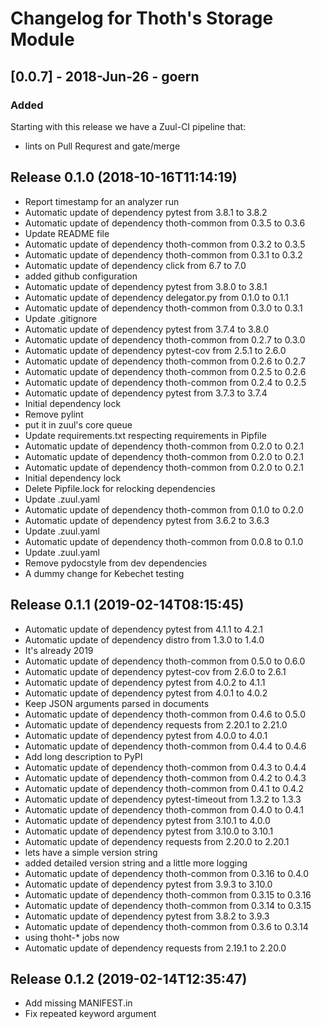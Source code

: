 # Changelog for Thoth's Storage Module

## [0.0.7] - 2018-Jun-26 - goern

### Added

Starting with this release we have a Zuul-CI pipeline that:

* lints on Pull Requrest and gate/merge

## Release 0.1.0 (2018-10-16T11:14:19)
* Report timestamp for an analyzer run
* Automatic update of dependency pytest from 3.8.1 to 3.8.2
* Automatic update of dependency thoth-common from 0.3.5 to 0.3.6
* Update README file
* Automatic update of dependency thoth-common from 0.3.2 to 0.3.5
* Automatic update of dependency thoth-common from 0.3.1 to 0.3.2
* Automatic update of dependency click from 6.7 to 7.0
* added github configuration
* Automatic update of dependency pytest from 3.8.0 to 3.8.1
* Automatic update of dependency delegator.py from 0.1.0 to 0.1.1
* Automatic update of dependency thoth-common from 0.3.0 to 0.3.1
* Update .gitignore
* Automatic update of dependency pytest from 3.7.4 to 3.8.0
* Automatic update of dependency thoth-common from 0.2.7 to 0.3.0
* Automatic update of dependency pytest-cov from 2.5.1 to 2.6.0
* Automatic update of dependency thoth-common from 0.2.6 to 0.2.7
* Automatic update of dependency thoth-common from 0.2.5 to 0.2.6
* Automatic update of dependency thoth-common from 0.2.4 to 0.2.5
* Automatic update of dependency pytest from 3.7.3 to 3.7.4
* Initial dependency lock
* Remove pylint
* put it in zuul's core queue
* Update requirements.txt respecting requirements in Pipfile
* Automatic update of dependency thoth-common from 0.2.0 to 0.2.1
* Automatic update of dependency thoth-common from 0.2.0 to 0.2.1
* Automatic update of dependency thoth-common from 0.2.0 to 0.2.1
* Initial dependency lock
* Delete Pipfile.lock for relocking dependencies
* Update .zuul.yaml
* Automatic update of dependency thoth-common from 0.1.0 to 0.2.0
* Automatic update of dependency pytest from 3.6.2 to 3.6.3
* Update .zuul.yaml
* Automatic update of dependency thoth-common from 0.0.8 to 0.1.0
* Update .zuul.yaml
* Remove pydocstyle from dev dependencies
* A dummy change for Kebechet testing

## Release 0.1.1 (2019-02-14T08:15:45)
* Automatic update of dependency pytest from 4.1.1 to 4.2.1
* Automatic update of dependency distro from 1.3.0 to 1.4.0
* It's already 2019
* Automatic update of dependency thoth-common from 0.5.0 to 0.6.0
* Automatic update of dependency pytest-cov from 2.6.0 to 2.6.1
* Automatic update of dependency pytest from 4.0.2 to 4.1.1
* Automatic update of dependency pytest from 4.0.1 to 4.0.2
* Keep JSON arguments parsed in documents
* Automatic update of dependency thoth-common from 0.4.6 to 0.5.0
* Automatic update of dependency requests from 2.20.1 to 2.21.0
* Automatic update of dependency pytest from 4.0.0 to 4.0.1
* Automatic update of dependency thoth-common from 0.4.4 to 0.4.6
* Add long description to PyPI
* Automatic update of dependency thoth-common from 0.4.3 to 0.4.4
* Automatic update of dependency thoth-common from 0.4.2 to 0.4.3
* Automatic update of dependency thoth-common from 0.4.1 to 0.4.2
* Automatic update of dependency pytest-timeout from 1.3.2 to 1.3.3
* Automatic update of dependency thoth-common from 0.4.0 to 0.4.1
* Automatic update of dependency pytest from 3.10.1 to 4.0.0
* Automatic update of dependency pytest from 3.10.0 to 3.10.1
* Automatic update of dependency requests from 2.20.0 to 2.20.1
* lets have a simple version string
* added detailed version string and a little more logging
* Automatic update of dependency thoth-common from 0.3.16 to 0.4.0
* Automatic update of dependency pytest from 3.9.3 to 3.10.0
* Automatic update of dependency thoth-common from 0.3.15 to 0.3.16
* Automatic update of dependency thoth-common from 0.3.14 to 0.3.15
* Automatic update of dependency pytest from 3.8.2 to 3.9.3
* Automatic update of dependency thoth-common from 0.3.6 to 0.3.14
* using thoht-* jobs now
* Automatic update of dependency requests from 2.19.1 to 2.20.0

## Release 0.1.2 (2019-02-14T12:35:47)
* Add missing MANIFEST.in
* Fix repeated keyword argument
